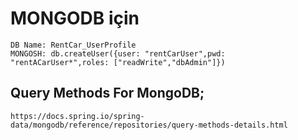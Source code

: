 # MONGODB için 
    DB Name: RentCar_UserProfile
    MONGOSH: db.createUser({user: "rentCarUser",pwd: "rentACarUser*",roles: ["readWrite","dbAdmin"]}) 

## Query Methods For MongoDB;
    https://docs.spring.io/spring-data/mongodb/reference/repositories/query-methods-details.html

